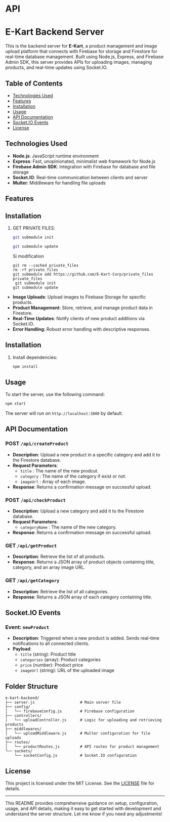 # API

# E-Kart Backend Server

This is the backend server for **E-Kart**, a product management and image upload platform that connects with Firebase for storage and Firestore for real-time database management. Built using Node.js, Express, and Firebase Admin SDK, this server provides APIs for uploading images, managing products, and real-time updates using Socket.IO.

## Table of Contents

- [Technologies Used](#technologies-used)
- [Features](#features)
- [Installation](#installation)
- [Usage](#usage)
- [API Documentation](#api-documentation)
- [Socket.IO Events](#socketio-events)
- [License](#license)

## Technologies Used

- **Node.js**: JavaScript runtime environment
- **Express**: Fast, unopinionated, minimalist web framework for Node.js
- **Firebase Admin SDK**: Integration with Firebase for database and file storage
- **Socket.IO**: Real-time communication between clients and server
- **Multer**: Middleware for handling file uploads

## Features

## Installation

1. GET PRIVATE FILES:

   ```bash
   git submodule init
   ```

   ```bash
   git submodule update
   ```

   Si modification

   ```
   git rm --cached private_files
   rm -rf private_files
   git submodule add https://github.com/E-Kart-Corp/private_files private_files
    git submodule init
   git submodule update
   ```

- **Image Uploads**: Upload images to Firebase Storage for specific products.
- **Product Management**: Store, retrieve, and manage product data in Firestore.
- **Real-Time Updates**: Notify clients of new product additions via Socket.IO.
- **Error Handling**: Robust error handling with descriptive responses.

## Installation

1. Install dependencies:

   ```bash
   npm install
   ```

## Usage

To start the server, use the following command:

```bash
npm start
```

The server will run on `http://localhost:3000` by default.

## API Documentation

### POST `/api/createProduct`

- **Description**: Upload a new product in a specific category and add it to the Firestore database.
- **Request Parameters**:
  - `title` : The name of the new prodcut.
  - `category` : The name of the category if exist or not.
  - `imageUrl` : Array of each image.
- **Response**: Returns a confirmation message on successful upload.

### POST `/api/checkProduct`

- **Description**: Upload a new category and add it to the Firestore database.
- **Request Parameters**:
  - `categoryName` : The name of the new category.
- **Response**: Returns a confirmation message on successful upload.

### GET `/api/getProduct`

- **Description**: Retrieve the list of all products.
- **Response**: Returns a JSON array of product objects containing title, category, and an array image URL.

### GET `/api/getCategory`

- **Description**: Retrieve the list of all categories.
- **Response**: Returns a JSON array of each category containing title.

## Socket.IO Events

### Event: `newProduct`

- **Description**: Triggered when a new product is added. Sends real-time notifications to all connected clients.
- **Payload**:
  - `title` (string): Product title
  - `categories` (array): Product categories
  - `price` (number): Product price
  - `imageUrl` (string): URL of the uploaded image

## Folder Structure

```plaintext
e-kart-backend/
├── server.js                    # Main server file
├── config/
│   └── firebaseConfig.js        # Firebase configuration
├── controllers/
│   └── uploadController.js      # Logic for uploading and retrieving products
├── middlewares/
│   └── uploadMiddleware.js      # Multer configuration for file uploads
├── routes/
│   └── productRoutes.js         # API routes for product management
└── sockets/
    └── socketConfig.js          # Socket.IO configuration
```

## License

This project is licensed under the MIT License. See the [LICENSE](LICENSE) file for details.

---

This README provides comprehensive guidance on setup, configuration, usage, and API details, making it easy to get started with development and understand the server structure. Let me know if you need any adjustments!
